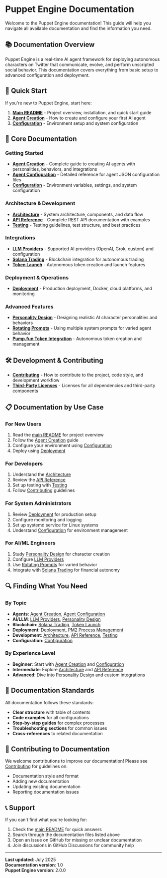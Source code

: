 # Puppet Engine Documentation

Welcome to the Puppet Engine documentation! This guide will help you navigate all available documentation and find the information you need.

## 📚 Documentation Overview

Puppet Engine is a real-time AI agent framework for deploying autonomous characters on Twitter that communicate, evolve, and perform unscripted social behavior. This documentation covers everything from basic setup to advanced configuration and deployment.

## 🚀 Quick Start

If you're new to Puppet Engine, start here:

1. **[Main README](../README.md)** - Project overview, installation, and quick start guide
2. **[Agent Creation](AGENT_CREATION.md)** - How to create and configure your first AI agent
3. **[Configuration](CONFIGURATION.md)** - Environment setup and system configuration

## 📖 Core Documentation

### Getting Started
- **[Agent Creation](AGENT_CREATION.md)** - Complete guide to creating AI agents with personalities, behaviors, and integrations
- **[Agent Configuration](AGENT_CONFIGURATION.md)** - Detailed reference for agent JSON configuration files
- **[Configuration](CONFIGURATION.md)** - Environment variables, settings, and system configuration

### Architecture & Development
- **[Architecture](ARCHITECTURE.md)** - System architecture, components, and data flow
- **[API Reference](API_REFERENCE.md)** - Complete REST API documentation with examples
- **[Testing](TESTING.md)** - Testing guidelines, test structure, and best practices

### Integrations
- **[LLM Providers](LLM_PROVIDERS.md)** - Supported AI providers (OpenAI, Grok, custom) and configuration
- **[Solana Trading](README-solana-trading.md)** - Blockchain integration for autonomous trading
- **[Token Launch](token-launch-usage.md)** - Autonomous token creation and launch features

### Deployment & Operations
- **[Deployment](DEPLOYMENT.md)** - Production deployment, Docker, cloud platforms, and monitoring

### Advanced Features
- **[Personality Design](PERSONALITY_DESIGN.md)** - Designing realistic AI character personalities and behaviors
- **[Rotating Prompts](rotating-prompts.md)** - Using multiple system prompts for varied agent behavior
- **[Pump.fun Token Integration](README-pump-fun-token.md)** - Autonomous token creation and management

## 🛠️ Development & Contributing

- **[Contributing](CONTRIBUTING.md)** - How to contribute to the project, code style, and development workflow
- **[Third-Party Licenses](THIRD_PARTY_LICENSES.md)** - Licenses for all dependencies and third-party components

## 📋 Documentation by Use Case

### For New Users
1. Read the [main README](../README.md) for project overview
2. Follow the [Agent Creation](AGENT_CREATION.md) guide
3. Configure your environment using [Configuration](CONFIGURATION.md)
4. Deploy using [Deployment](DEPLOYMENT.md)

### For Developers
1. Understand the [Architecture](ARCHITECTURE.md)
2. Review the [API Reference](API_REFERENCE.md)
3. Set up testing with [Testing](TESTING.md)
4. Follow [Contributing](CONTRIBUTING.md) guidelines

### For System Administrators
1. Review [Deployment](DEPLOYMENT.md) for production setup
2. Configure monitoring and logging
3. Set up systemd service for Linux systems
4. Understand [Configuration](CONFIGURATION.md) for environment management

### For AI/ML Engineers
1. Study [Personality Design](PERSONALITY_DESIGN.md) for character creation
2. Configure [LLM Providers](LLM_PROVIDERS.md)
3. Use [Rotating Prompts](rotating-prompts.md) for varied behavior
4. Integrate with [Solana Trading](README-solana-trading.md) for financial autonomy

## 🔍 Finding What You Need

### By Topic
- **Agents**: [Agent Creation](AGENT_CREATION.md), [Agent Configuration](AGENT_CONFIGURATION.md)
- **AI/LLM**: [LLM Providers](LLM_PROVIDERS.md), [Personality Design](PERSONALITY_DESIGN.md)
- **Blockchain**: [Solana Trading](README-solana-trading.md), [Token Launch](token-launch-usage.md)
- **Deployment**: [Deployment](DEPLOYMENT.md), [PM2 Process Management](PM2-README.md)
- **Development**: [Architecture](ARCHITECTURE.md), [API Reference](API_REFERENCE.md), [Testing](TESTING.md)
- **Configuration**: [Configuration](CONFIGURATION.md)

### By Experience Level
- **Beginner**: Start with [Agent Creation](AGENT_CREATION.md) and [Configuration](CONFIGURATION.md)
- **Intermediate**: Explore [Architecture](ARCHITECTURE.md) and [API Reference](API_REFERENCE.md)
- **Advanced**: Dive into [Personality Design](PERSONALITY_DESIGN.md) and custom integrations

## 📝 Documentation Standards

All documentation follows these standards:
- **Clear structure** with table of contents
- **Code examples** for all configurations
- **Step-by-step guides** for complex processes
- **Troubleshooting sections** for common issues
- **Cross-references** to related documentation

## 🤝 Contributing to Documentation

We welcome contributions to improve our documentation! Please see [Contributing](CONTRIBUTING.md) for guidelines on:
- Documentation style and format
- Adding new documentation
- Updating existing documentation
- Reporting documentation issues

## 📞 Support

If you can't find what you're looking for:
1. Check the [main README](../README.md) for quick answers
2. Search through the documentation files listed above
3. Open an issue on GitHub for missing or unclear documentation
4. Join discussions in GitHub Discussions for community help

---

**Last updated**: July 2025  
**Documentation version**: 1.0  
**Puppet Engine version**: 2.0.0 